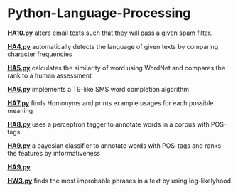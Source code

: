 # Python-Language-Processing

__[HA10.py](https://github.com/Maximilian-Fuchs/Python-Language-Processing/blob/master/HA10.py)__ alters email texts such that they will pass a given spam filter.

__[HA4.py](https://github.com/Maximilian-Fuchs/Python-Language-Processing/blob/master/HA4.py)__ automatically detects the language of given texts by comparing character frequencies

__[HA5.py](https://github.com/Maximilian-Fuchs/Python-Language-Processing/blob/master/HA5.py)__ calculates the similarity of word using WordNet and compares the rank to a human assessment

__[HA6.py](https://github.com/Maximilian-Fuchs/Python-Language-Processing/blob/master/HA6.py)__ implements a T9-like SMS word completion algorithm

__[HA7.py](https://github.com/Maximilian-Fuchs/Python-Language-Processing/blob/master/HA7.py)__ finds Homonyms and prints example usages for each possible meaning

__[HA8.py](https://github.com/Maximilian-Fuchs/Python-Language-Processing/blob/master/HA8.py)__ uses a perceptron tagger to annotate words in a corpus with POS-tags

__[HA9.py](https://github.com/Maximilian-Fuchs/Python-Language-Processing/blob/master/HA9.py)__ a bayesian classifier to annotate words with POS-tags and ranks the features by informativeness

__[HA9.py](https://github.com/Maximilian-Fuchs/Python-Language-Processing/blob/master/HA9.py)__

__[HW3.py](https://github.com/Maximilian-Fuchs/Python-Language-Processing/blob/master/HW3.py)__ finds the most improbable phrases in a text by using log-likelyhood



